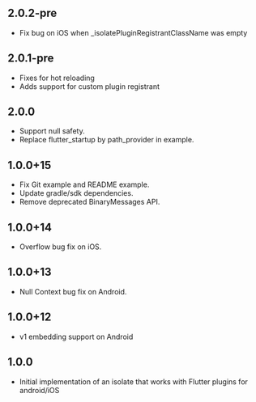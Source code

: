 ## 2.0.2-pre
* Fix bug on iOS when _isolatePluginRegistrantClassName was empty

## 2.0.1-pre

* Fixes for hot reloading
* Adds support for custom plugin registrant

## 2.0.0

* Support null safety.
* Replace flutter_startup by path_provider in example.

## 1.0.0+15

* Fix Git example and README example.
* Update gradle/sdk dependencies. 
* Remove deprecated BinaryMessages API.

## 1.0.0+14

* Overflow bug fix on iOS.

## 1.0.0+13

* Null Context bug fix on Android.

## 1.0.0+12

* v1 embedding support on Android

## 1.0.0

* Initial implementation of an isolate that works with Flutter plugins for android/iOS
